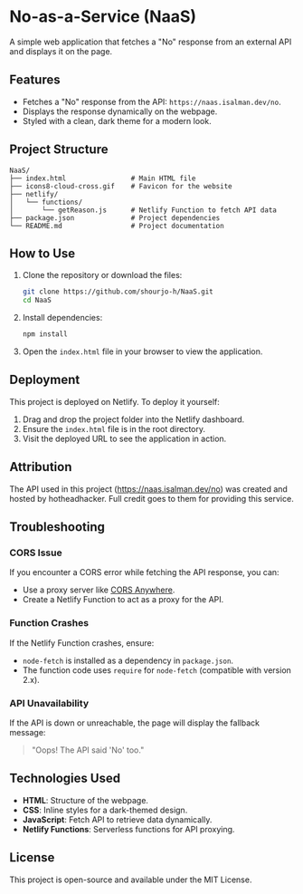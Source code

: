 # No-as-a-Service (NaaS)

A simple web application that fetches a "No" response from an external API and displays it on the page.

## Features

- Fetches a "No" response from the API: `https://naas.isalman.dev/no`.
- Displays the response dynamically on the webpage.
- Styled with a clean, dark theme for a modern look.

## Project Structure

```
NaaS/
├── index.html                # Main HTML file
├── icons8-cloud-cross.gif    # Favicon for the website
├── netlify/
│   └── functions/
│       └── getReason.js      # Netlify Function to fetch API data
├── package.json              # Project dependencies
└── README.md                 # Project documentation
```

## How to Use

1. Clone the repository or download the files:
   ```bash
   git clone https://github.com/shourjo-h/NaaS.git
   cd NaaS
   ```
2. Install dependencies:
   ```bash
   npm install
   ```
3. Open the `index.html` file in your browser to view the application.

## Deployment

This project is deployed on Netlify. To deploy it yourself:

1. Drag and drop the project folder into the Netlify dashboard.
2. Ensure the `index.html` file is in the root directory.
3. Visit the deployed URL to see the application in action.

## Attribution
The API used in this project (https://naas.isalman.dev/no) was created and hosted by hotheadhacker. Full credit goes to them for providing this service.

## Troubleshooting

### CORS Issue
If you encounter a CORS error while fetching the API response, you can:

- Use a proxy server like [CORS Anywhere](https://cors-anywhere.herokuapp.com/).
- Create a Netlify Function to act as a proxy for the API.

### Function Crashes
If the Netlify Function crashes, ensure:

- `node-fetch` is installed as a dependency in `package.json`.
- The function code uses `require` for `node-fetch` (compatible with version 2.x).

### API Unavailability
If the API is down or unreachable, the page will display the fallback message:
> "Oops! The API said 'No' too."

## Technologies Used

- **HTML**: Structure of the webpage.
- **CSS**: Inline styles for a dark-themed design.
- **JavaScript**: Fetch API to retrieve data dynamically.
- **Netlify Functions**: Serverless functions for API proxying.

## License

This project is open-source and available under the MIT License.